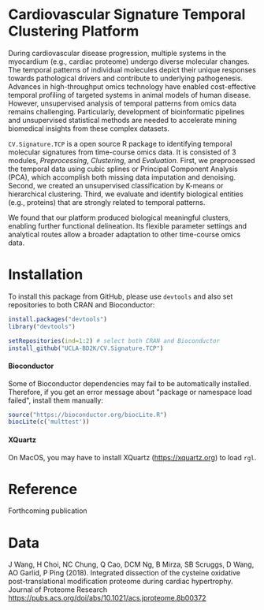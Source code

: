 # Cardiovascular Signature Temporal Clustering Platform

During cardiovascular disease progression, multiple systems in the myocardium (e.g., cardiac proteome) undergo diverse molecular changes. The temporal patterns of individual molecules depict their unique responses towards pathological drivers and contribute to underlying pathogenesis. Advances in high-throughput omics technology have enabled cost-effective temporal profiling of targeted systems in animal models of human disease. However, unsupervised analysis of temporal patterns from omics data remains challenging. Particularly, development of bioinformatic pipelines and unsupervised statistical methods are needed to accelerate mining biomedical insights from these complex datasets.

```CV.Signature.TCP``` is a open source R package to identifying temporal molecular signatures from time-course omics data. It is consisted of 3 modules, *Preprocessing*, *Clustering*, and *Evaluation*.  First, we preprocessed the temporal data using cubic splines or Principal Component Analysis (PCA), which accomplish both missing data imputation and denoising. Second, we created an unsupervised classification by K-means or hierarchical clustering. Third, we evaluate and  identify biological entities (e.g., proteins) that are strongly related to temporal patterns.

We found that our platform produced biological meaningful clusters, enabling further functional delineation. Its flexible parameter settings and analytical routes allow a broader adaptation to other time-course omics data.

# Installation

To install this package from GitHub, please use ```devtools``` and also set repositories to both CRAN and Bioconductor:

```R
install.packages("devtools")
library("devtools")

setRepositories(ind=1:2) # select both CRAN and Bioconductor
install_github("UCLA-BD2K/CV.Signature.TCP")
```

#### Bioconductor

Some of Bioconductor dependencies may fail to be automatically installed. Therefore, if you get an error message about "package or namespace load failed", install them manually:

```R
source("https://bioconductor.org/biocLite.R")
biocLite(c('multtest'))
```

#### XQuartz

On MacOS, you may have to install XQuartz (https://xquartz.org) to load ```rgl```.

# Reference

Forthcoming publication

# Data

J Wang, H Choi, NC Chung, Q Cao, DCM Ng, B Mirza, SB Scruggs, D Wang, AO Garlid, P Ping (2018). Integrated dissection of the cysteine oxidative post-translational modification proteome during cardiac hypertrophy. Journal of Proteome Research <https://pubs.acs.org/doi/abs/10.1021/acs.jproteome.8b00372>